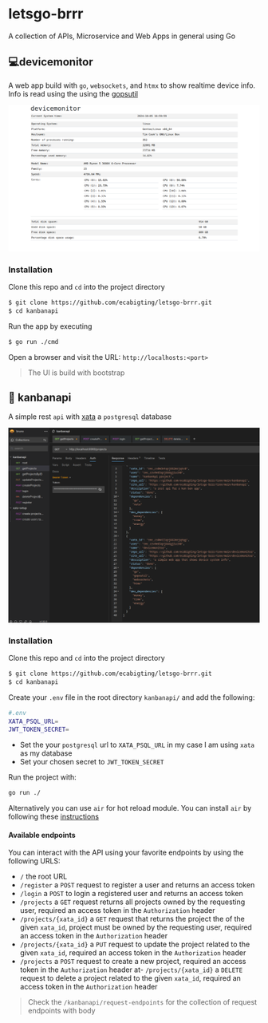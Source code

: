 # letsgo-brrr
A collection of APIs, Microservice and Web Apps in general using Go


## 💻devicemonitor
A web app build with `go`, `websockets`, and `htmx` to show realtime device info. 
Info is read using the using the [gopsutil](https://github.com/shirou/gopsutil)

![devicemonitor](/devicemonitor/src.png)

### Installation 
Clone this repo and `cd` into the project directory
```zsh
$ git clone https://github.com/ecabigting/letsgo-brrr.git
$ cd kanbanapi
```
Run the app by executing
```zsh
$ go run ./cmd
```

Open a browser and visit the URL: `http://localhosts:<port>`


> The UI is build with bootstrap


## 📝  kanbanapi
A simple rest `api` with [xata](https://xata.io/) a `postgresql` database

![kanbanapi](/kanbanapi/src.png)

### Installation 
Clone this repo and `cd` into the project directory
```zsh
$ git clone https://github.com/ecabigting/letsgo-brrr.git
$ cd kanbanapi
```
Create your `.env` file in the root directory `kanbanapi/` and add the following:
```zsh
#.env
XATA_PSQL_URL=
JWT_TOKEN_SECRET=
```
 - Set the your `postgresql` url to `XATA_PSQL_URL` in my case I am using `xata` as my database
 - Set your chosen secret to `JWT_TOKEN_SECRET`

Run the project with:
```zsh
go run ./
```
Alternatively you can use `air` for hot reload module. You can install `air` by following these [instructions](https://github.com/air-verse/air?tab=readme-ov-file#installation)
#### Available endpoints
You can interact with the API using your favorite endpoints by using the following URLS:

- `/` the root URL
- `/register` a `POST` request to register a user and returns an access token
- `/login` a `POST` to login a registered user and returns an access token
- `/projects` a `GET` request returns all projects owned by the requesting user, required an access token in the `Authorization` header
- `/projects/{xata_id}` a `GET` request that returns the project the of the given `xata_id`, project must be owned by the requesting user, required an access token in the `Authorization` header
- `/projects/{xata_id}` a `PUT` request to update the project related to the given `xata_id`, required an access token in the `Authorization` header
- `/projects` a `POST` request to create a new project, required an access token in the `Authorization` header
at- `/projects/{xata_id}` a `DELETE` request to delete a project related to the given `xata_id`, required an access token in the `Authorization` header

> Check the `/kanbanapi/request-endpoints` for the collection of request endpoints with body 





